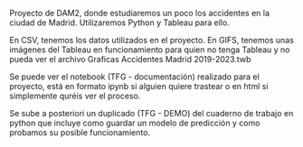 Proyecto de DAM2, donde estudiaremos un poco los accidentes en la ciudad de Madrid.
Utilizaremos Python y Tableau para ello.

En CSV, tenemos los datos utilizados en el proyecto.
En GIFS, tenemos unas imágenes del Tableau en funcionamiento para quien no tenga Tableau y no pueda ver el archivo Graficas Accidentes Madrid 2019-2023.twb

Se puede ver el notebook (TFG - documentación) realizado para el proyecto, está en formato ipynb si alguien quiere trastear o en html si simplemente quréis ver el proceso.

Se sube a posteriori un duplicado (TFG - DEMO) del cuaderno de trabajo en python que incluye como guardar un modelo de predicción y como probamos su posible funcionamiento.
